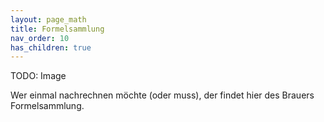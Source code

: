 ```yaml
---
layout: page_math
title: Formelsammlung
nav_order: 10
has_children: true
---
```


TODO: Image

Wer einmal nachrechnen möchte (oder muss), der findet hier des Brauers Formelsammlung.